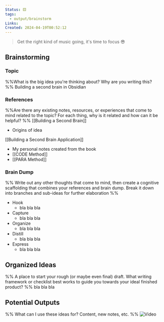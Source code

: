 ```yaml
---
Status: 🟨
tags:
  - output/brainstorm
Links: 
Created: 2024-04-19T00:52:12
---
```


> Get the right kind of music going, it's time to focus 😎

## Brainstorming

### Topic

%%What is the big idea you're thinking about? Why are you writing this? %%
Building a second brain in Obsidian

### References
%%Are there any existing notes, resources, or experiences that come to mind related to the topic? For each thing, why is it related and how can it be helpful? %%
[[Building a Second Brain]]
- Origins of idea

[[Building a Second Brain Application]]
- My personal notes created from the book
- [[CODE Method]]
- [[PARA Method]]

### Brain Dump
%%
Write out any other thoughts that come to mind, then create a cognitive scaffolding that combines your references and brain dump.
Break it down into branches and sub-ideas for further elaboration %%
- Hook
	- bla bla bla
- Capture
	- bla bla bla
- Organize
	- bla bla bla
- Distill
	- bla bla bla
- Express
	- bla bla bla

## Organized Ideas
%%
A place to start your rough (or maybe even final) draft.
What writing framework or checklist best works to guide you towards your ideal finished product?
%%
bla bla bla

## Potential Outputs

%% What can I use these ideas for? Content, new notes, etc. %%
![Video](https://www.youtube.com/watch?v=-bdE_54UUA4)